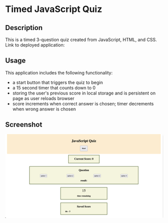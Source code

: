 # Timed JavaScript Quiz

## Description
This is a timed 3-question quiz created from JavaScript, HTML, and CSS.
Link to deployed application:

## Usage
This application includes the following functionality:
- a start button that triggers the quiz to begin
- a 15 second timer that counts down to 0
- storing the user's previous score in local storage and is persistent on page as user reloads browser
- score increments when correct answer is chosen; timer decrements when wrong answer is chosen

## Screenshot
![screenshot of quiz application](./assets/images/screenshot.png)


